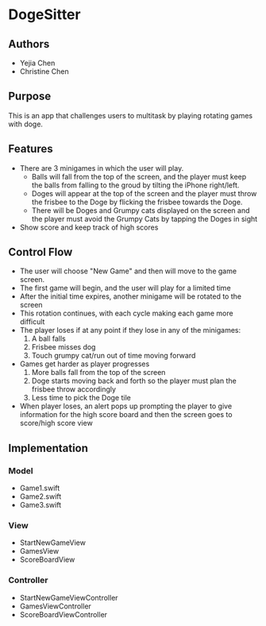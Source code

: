 # DogeSitter

## Authors
* Yejia Chen
* Christine Chen

## Purpose
This is an app that challenges users to multitask by playing rotating games with
doge.

## Features
* There are 3 minigames in which the user will play.
    * Balls will fall from the top of the screen, and the player must keep the
      balls from falling to the groud by tilting the iPhone right/left.
    * Doges will appear at the top of the screen and the player must throw the
      frisbee to the Doge by flicking the frisbee towards the Doge.
    * There will be Doges and Grumpy cats displayed on the screen and the player
      must avoid the Grumpy Cats by tapping the Doges in sight
* Show score and keep track of high scores

## Control Flow
* The user will choose "New Game" and then will move to the game screen.
* The first game will begin, and the user will play for a limited time
* After the initial time expires, another minigame will be rotated to the screen
* This rotation continues, with each cycle making each game more difficult
* The player loses if at any point if they lose in any of the minigames:
    1. A ball falls
    2. Frisbee misses dog
    3. Touch grumpy cat/run out of time moving forward
* Games get harder as player progresses
    1. More balls fall from the top of the screen
    2. Doge starts moving back and forth so the player must plan the frisbee
       throw accordingly
    3. Less time to pick the Doge tile
* When player loses, an alert pops up prompting the player to give information
for the high score board and then the screen goes to score/high score view

## Implementation

### Model
* Game1.swift
* Game2.swift
* Game3.swift

### View
* StartNewGameView
* GamesView
* ScoreBoardView

### Controller
* StartNewGameViewController
* GamesViewController
* ScoreBoardViewController
